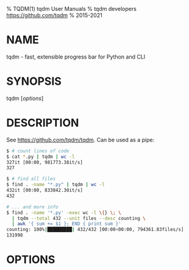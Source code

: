 % TQDM(1) tqdm User Manuals
% tqdm developers <https://github.com/tqdm>
% 2015-2021

# NAME

tqdm - fast, extensible progress bar for Python and CLI

# SYNOPSIS

tqdm [*options*]

# DESCRIPTION

See <https://github.com/tqdm/tqdm>. Can be used as a pipe:

```sh
$ # count lines of code
$ cat *.py | tqdm | wc -l
327it [00:00, 981773.38it/s]
327

$ # find all files
$ find . -name "*.py" | tqdm | wc -l
432it [00:00, 833842.30it/s]
432

# ... and more info
$ find . -name '*.py' -exec wc -l \{} \; \
  | tqdm --total 432 --unit files --desc counting \
  | awk '{ sum += $1 }; END { print sum }'
counting: 100%|█████████| 432/432 [00:00<00:00, 794361.83files/s]
131998
```

# OPTIONS
